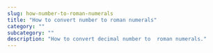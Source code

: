 ```yaml
---
slug: how-number-to-roman-numerals
title: "How to convert number to roman numerals"
category: ""
subcategory: ""
description: "How to convert decimal number to  roman numerals."
---
```


